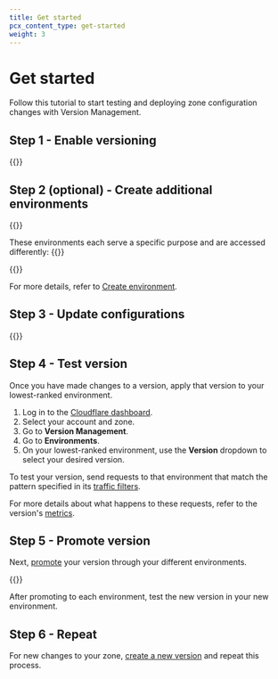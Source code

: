 ```yaml
---
title: Get started
pcx_content_type: get-started
weight: 3
---
```


# Get started

Follow this tutorial to start testing and deploying zone configuration changes with Version Management.

## Step 1 - Enable versioning

{{<render file="_enable-versioning.md">}}

## Step 2 (optional) - Create additional environments

{{<render file="_enable-default-creation.md">}}

These environments each serve a specific purpose and are accessed differently:
{{<render file="_environment-defaults.md">}}

{{<render file="_create-environment-situation.md">}}
<br/>

For more details, refer to [Create environment](/version-management/how-to/environments/#create-environment).

## Step 3 - Update configurations

{{<render file="_edit-version.md">}}
<br/>

## Step 4 - Test version

Once you have made changes to a version, apply that version to your lowest-ranked environment.

1. Log in to the [Cloudflare dashboard](https://dash.cloudflare.com/login).
2. Select your account and zone.
3. Go to **Version Management**.
4. Go to **Environments**.
5. On your lowest-ranked environment, use the **Version** dropdown to select your desired version.

To test your version, send requests to that environment that match the pattern specified in its [traffic filters](/version-management/reference/traffic-filters/).

For more details about what happens to these requests, refer to the version's [metrics](/version-management/how-to/versions/#view-metrics).

## Step 5 - Promote version

Next, [promote](/version-management/how-to/environments/#change-environment-version) your version through your different environments.

{{<render file="_promote-version.md">}}

After promoting to each environment, test the new version in your new environment.

## Step 6 - Repeat

For new changes to your zone, [create a new version](/version-management/how-to/versions/#create-version) and repeat this process.